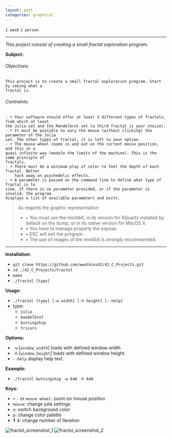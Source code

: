 ```yaml
---
layout: post
categories: graphical
---
```


`1 week`
`1 person`

---

_This project consist of creating a small fractal exploration program._

__Subject:__
###### Objectives:
```
This project is to create a small fractal exploration program. Start by seeing what a
fractal is.
```
###### Contraints:
```
- • Your software should offer at least 3 different types of fractals, from which at least
the Julia set and the Mandelbrot set (a third fractal is your choice).
- • It must be possible to vary the mouse (without clicking) the parameter of the Julia
set. The other types of fractal, it is left to your option.
- • The mouse wheel zooms in and out on the current mouse position, and this in a
quasi infinite way (modulo the limits of the machine). This is the same principle of
fractals.
- • There must be a minimum play of color to feel the depth of each fractal. Better
    hack away on psychedelic effects.
- • A parameter is passed on the command line to define what type of fractal is to
view. If there is no parameter provided, or if the parameter is invalid, the program
displays a list of available parameters and exits.
```
> As regards the graphic representation:
> - • You must use the minilibX, in its version for XQuartz installed by default on the
> dump, or in its native version for MacOS X.
> - • You have to manage properly the expose.
> - • ESC will exit the program.
> - • The use of images of the minilibX is strongly recommended.

---
__Installation:__

* `git clone https://github.com/wwatkins42/42_C_Projects.git`
* `cd ./42_C_Projects/Fractol`
* `make`
* `./fractol [type]`

**Usage:**
* `./fractol [type] [-w width] [-h height] [--help]`
* type: 
  * `julia`
  * `mandelbrot`
  * `burningship`
  * `tricorn`

**Options:**
* `-w` [`window_width`] loads with defined window width.
* `-h` [`window_height`]  loads with defined window height.
* `--help`  display help text.

**Example:**
* `./fractol burningship -w 640 -h 640`

**Keys:**
* `+` `-` or `mouse wheel`: zoom on mouse position
* `mouse`: change julia settings
* `o`: switch background color
* `p`: change color palette
* &#8670; &#8671;: change number of iteration

![fractol_screenshot_1](https://cdn.rawgit.com/wwatkins42/42_C_Projects/master/screenshots/screenshot_fractol_1.png "fractol")
![fractol_screenshot_2](https://cdn.rawgit.com/wwatkins42/42_C_Projects/master/screenshots/screenshot_fractol_2.png "fractol")
